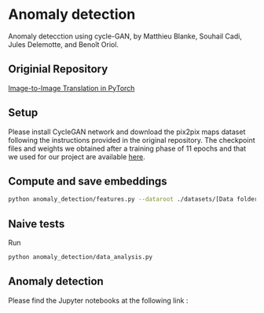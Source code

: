 # Anomaly detection

Anomaly detecction using cycle-GAN, by Matthieu Blanke, Souhail Cadi, Jules Delemotte, and Benoît Oriol.

## Originial Repository 

[Image-to-Image Translation in PyTorch ](https://github.com/junyanz/pytorch-CycleGAN-and-pix2pix)

## Setup

Please install CycleGAN network and download the pix2pix maps dataset following the instructions provided in the original repository.
The checkpoint files and weights we obtained after a training phase of 11 epochs and that we used for our project are available [here](https://drive.google.com/drive/folders/1Mx4njifZawB06BkqDNBY2U6sT1i7uGlT?usp=sharing).

## Compute and save embeddings

```bash
python anomaly_detection/features.py --dataroot ./datasets/[Data folder] --name maps_cyclegan --model cycle_gan --gpu_ids -1
```

## Naive tests

Run 
```bash
python anomaly_detection/data_analysis.py
```

## Anomaly detection
Please find the Jupyter notebooks at the following link : 
